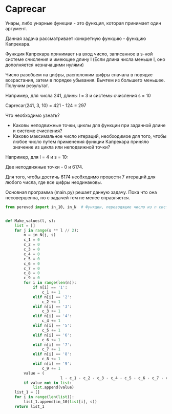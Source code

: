 # Caprecar

Унары, либо унарные функции - это функция, которая принимает один аргумент.

Данная задача рассматривает конкретную функцию - функцию Капрекара.

Функция Капрекара принимает на вход число, записанное в s-ной системе счисления и имеющее длину l (Если длина числа меньше l, оно дополняется незначащими нулями)

Число разобьем на цифры, расположим цифры сначала в порядке возрастания, затем в порядке убывания. Вычтем из большего меньшее. Получим результат.

Например, для числа 241, длины l = 3 и системы счисления s = 10

Caprecar(241, 3, 10) = 421 - 124 = 297

Что необходимо узнать?

* Каковы неподвижные точки, циклы для функции при заданной длине и системе счисления?
* Каково максимальное число итераций, необходимое для того, чтобы любое число путем применения функции Капрекара приняло значение из цикла или неподвижной точки?

Например, для l = 4 и s = 10:

Две неподвижные точки - 0 и 6174.

Для того, чтобы достичь 6174 необходимо провести 7 итераций для любого числа, где все цифры неодинаковы.

Основная программа (main.py) решает данную задачу. Пока что она несовершенна, но с задачей тем не менее справляется.

``` python
from perevod import in_10, in_N  # Функции, переводящие число из n системы в 10ю и наоборот соответственно


def Make_values(l, s):
    list = []
    for j in range(s ** l // 2):
        n = in_N(j, s)
        c_1 = 0
        c_2 = 0
        c_3 = 0
        c_4 = 0
        c_5 = 0
        c_6 = 0
        c_7 = 0
        c_8 = 0
        c_9 = 0
        for i in range(len(n)):
            if n[i] == '1':
                c_1 += 1
            elif n[i] == '2':
                c_2 += 1
            elif n[i] == '3':
                c_3 += 1
            elif n[i] == '4':
                c_4 += 1
            elif n[i] == '5':
                c_5 += 1
            elif n[i] == '6':
                c_6 += 1
            elif n[i] == '7':
                c_7 += 1
            elif n[i] == '8':
                c_8 += 1
            elif n[i] == '9':
                c_9 += 1
        value = (
                        l - c_1 - c_2 - c_3 - c_4 - c_5 - c_6 - c_7 - c_8 - c_9) * '0' + c_1 * '1' + c_2 * '2' + c_3 * '3' + c_4 * '4' + c_5 * '5' + c_6 * '6' + c_7 * '7' + c_8 * '8' + c_9 * '9 '
        if value not in list:
            list.append(value)
    list_1 = []
    for i in range(len(list)):
        list_1.append(in_10(list[i], s))
    return list_1
    
```
